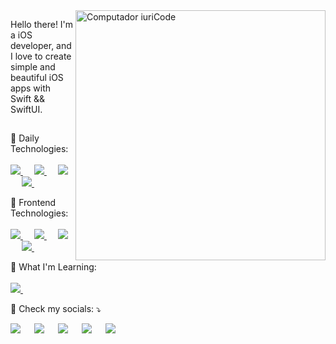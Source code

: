 <img src="https://raw.githubusercontent.com/MicaelliMedeiros/micaellimedeiros/master/image/computer-illustration.png" min-width="400px" max-width="400px" width="400px" align="right" alt="Computador iuriCode">

<p align="left"> 
 Hello there! I'm a iOS developer, and I love to create simple and beautiful iOS apps with Swift && SwiftUI.
</p>

##

<p align="left">
  🎃 Daily Technologies: <br/>
 <br/> 
 <a href="https://developer.apple.com/swift/">
    <img alt:"Swift" src="https://img.shields.io/badge/swift-F54A2A?style=for-the-badge&logo=swift&logoColor=white"/>
  </a>
 &emsp;
 <a href="https://firebase.google.com/">
    <img alt:"Firebase" src="https://img.shields.io/badge/firebase-%23039BE5.svg?style=for-the-badge&logo=firebase"/>
  </a>
 &emsp;
 <a href="https://www.heroku.com/">
    <img alt:"Heroku" src="https://img.shields.io/badge/heroku-%23430098.svg?style=for-the-badge&logo=heroku&logoColor=white"/>
  </a>
 &emsp;
 <a href="https://git-scm.com/">
    <img alt:"Git" src="https://img.shields.io/badge/git-%23F05033.svg?style=for-the-badge&logo=git&logoColor=white"/>
  </a>
 &emsp;
 
</p>

<p align="left">
 👻 Frontend Technologies: <br/>
 <br/>
 <a href="https://www.w3.org/html/">
    <img alt:"HTML5" src="https://img.shields.io/badge/html5-%23E34F26.svg?style=for-the-badge&logo=html5&logoColor=white"/>
  </a>
 &emsp;
 <a href="https://www.w3schools.com/css/default.asp">
    <img alt:"CSS3" src="https://img.shields.io/badge/css3-%231572B6.svg?style=for-the-badge&logo=css3&logoColor=white"/>
  </a>
 &emsp;
 <a href="https://developer.mozilla.org/en-US/docs/Web/JavaScript">
    <img alt:"JavaScript" src="https://img.shields.io/badge/javascript-%23323330.svg?style=for-the-badge&logo=javascript&logoColor=%23F7DF1E"/>
  </a>
 &emsp;
 <a href="https://sass-lang.com/">
    <img alt:"Sass" src="https://img.shields.io/badge/SASS-hotpink.svg?style=for-the-badge&logo=SASS&logoColor=white"/>
  </a>
 &emsp;
</p>

<p align="left">
  👾 What I'm Learning: <br/>
 <br/>
 <a href="https://aws.amazon.com/">
    <img alt:"AWS" src="https://img.shields.io/badge/AWS-%23FF9900.svg?style=for-the-badge&logo=amazon-aws&logoColor=white"/>
  </a>
 &emsp; 
 
</p>

</div>
</p>

<p align="left">
  🤖 Check my socials: ⤵️
</p>

<p align="left">
  <a target="_blank" href="https://www.instagram.com/m.maachado/" alt="Instagram">
  <img src="https://img.shields.io/badge/follow-%23E4405F.svg?style=for-the-badge&logo=Instagram&logoColor=white" /></a>
 &emsp;
 <a target="_blank" href="https://twitter.com/hayashilol1" alt="Twitter">
  <img src="https://img.shields.io/badge/follow-%231DA1F2.svg?style=for-the-badge&logo=Twitter&logoColor=white" /></a>
 &emsp;
 <a target="_blank" href="https://www.youtube.com/channel/UC714t7UCE061pxQF-qvT5dA" alt="YouTube">
  <img src="https://img.shields.io/badge/subscribe-%23FF0000.svg?style=for-the-badge&logo=YouTube&logoColor=white" /></a>
 &emsp;
  <a target="_blank" href="https://www.reddit.com/r/anticodingcodingclub/" alt="Reddit">
  <img src="https://img.shields.io/badge/Reddit-FF4500?style=for-the-badge&logo=reddit&logoColor=white" /></a>
 &emsp;
 <a target="_blank" href="https://www.buymeacoffee.com/anticodingclub" alt="Buy Me A Pizza">
  <img src="https://img.shields.io/badge/Buy%20Me%20a%20Coffee-ffdd00?style=for-the-badge&logo=buy-me-a-coffee&logoColor=black" /></a>
&emsp;
</p>  
